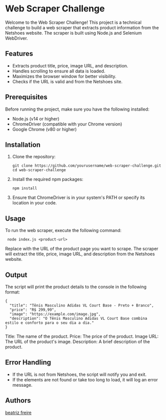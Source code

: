 # Web Scraper Challenge

Welcome to the Web Scraper Challenge! This project is a technical challenge to build a web scraper that extracts product information from the Netshoes website. The scraper is built using Node.js and Selenium WebDriver.

## Features

- Extracts product title, price, image URL, and description.
- Handles scrolling to ensure all data is loaded.
- Maximizes the browser window for better visibility.
- Checks if the URL is valid and from the Netshoes site.

## Prerequisites

Before running the project, make sure you have the following installed:

- Node.js (v14 or higher)
- ChromeDriver (compatible with your Chrome version)
- Google Chrome (v80 or higher)

## Installation

1. Clone the repository:

   ```
   git clone https://github.com/yourusername/web-scraper-challenge.git
   cd web-scraper-challenge
   ```

2. Install the required npm packages:

   ```
   npm install
   ```

3. Ensure that ChromeDriver is in your system's PATH or specify its location in your code.

## Usage 

To run the web scraper, execute the following command:

   ```
    node index.js <product-url>
   ```

Replace <product-url> with the URL of the product page you want to scrape. The scraper will extract the title, price, image URL, and description from the Netshoes website.

## Output

The script will print the product details to the console in the following format:

```
{
  "title": "Tênis Masculino Adidas VL Court Base - Preto + Branco",
  "price": "R$ 299,99",
  "image": "https://example.com/image.jpg",
  "description": "O Tênis Masculino Adidas VL Court Base combina estilo e conforto para o seu dia a dia."
}
```

Title: The name of the product.
Price: The price of the product.
Image URL: The URL of the product's image.
Description: A brief description of the product.

## Error Handling

- If the URL is not from Netshoes, the script will notify you and exit.
- If the elements are not found or take too long to load, it will log an error message.


## Authors 

[beatriz freire](https://github.com/bfpimentac)

